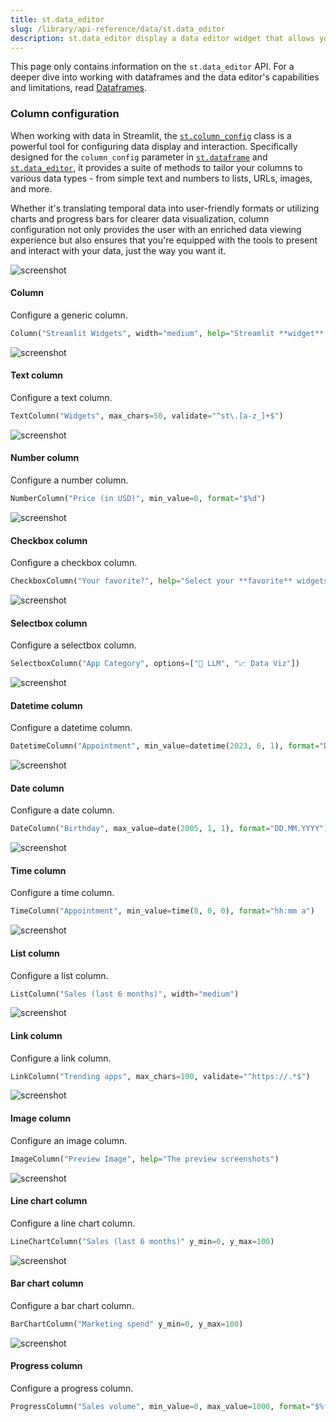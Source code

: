 ```yaml
---
title: st.data_editor
slug: /library/api-reference/data/st.data_editor
description: st.data_editor display a data editor widget that allows you to edit dataframes and many other data structures in a table-like UI.
---
```


<Tip>

This page only contains information on the `st.data_editor` API. For a deeper dive into working with dataframes and the data editor's capabilities and limitations, read [Dataframes](/library/advanced-features/dataframes).

</Tip>

<Autofunction function="streamlit.data_editor" />

### Column configuration

When working with data in Streamlit, the [`st.column_config`](/library/api-reference/data/st.column_config) class is a powerful tool for configuring data display and interaction. Specifically designed for the `column_config` parameter in [`st.dataframe`](/library/api-reference/data/st.dataframe) and [`st.data_editor`](/library/api-reference/data/st.data_editor), it provides a suite of methods to tailor your columns to various data types - from simple text and numbers to lists, URLs, images, and more.

Whether it's translating temporal data into user-friendly formats or utilizing charts and progress bars for clearer data visualization, column configuration not only provides the user with an enriched data viewing experience but also ensures that you're equipped with the tools to present and interact with your data, just the way you want it.

<TileContainer>
<RefCard href="/library/api-reference/data/st.column_config/st.column_config.column">
<Image pure alt="screenshot" src="/images/api/column_config.column.jpg" />

#### Column

Configure a generic column.

```python
Column("Streamlit Widgets", width="medium", help="Streamlit **widget** commands 🎈")
```

</RefCard>
<RefCard href="/library/api-reference/data/st.column_config/st.column_config.textcolumn">
<Image pure alt="screenshot" src="/images/api/column_config.textcolumn.jpg" />

#### Text column

Configure a text column.

```python
TextColumn("Widgets", max_chars=50, validate="^st\.[a-z_]+$")
```

</RefCard>

<RefCard href="/library/api-reference/data/st.column_config/st.column_config.numbercolumn">
<Image pure alt="screenshot" src="/images/api/column_config.numbercolumn.jpg" />

#### Number column

Configure a number column.

```python
NumberColumn("Price (in USD)", min_value=0, format="$%d")
```

</RefCard>

<RefCard href="/library/api-reference/data/st.column_config/st.column_config.checkboxcolumn">
<Image pure alt="screenshot" src="/images/api/column_config.checkboxcolumn.jpg" />

#### Checkbox column

Configure a checkbox column.

```python
CheckboxColumn("Your favorite?", help="Select your **favorite** widgets")
```

</RefCard>

<RefCard href="/library/api-reference/data/st.column_config/st.column_config.selectboxcolumn">
<Image pure alt="screenshot" src="/images/api/column_config.selectboxcolumn.jpg" />

#### Selectbox column

Configure a selectbox column.

```python
SelectboxColumn("App Category", options=["🤖 LLM", "📈 Data Viz"])
```

</RefCard>

<RefCard href="/library/api-reference/data/st.column_config/st.column_config.datetimecolumn">
<Image pure alt="screenshot" src="/images/api/column_config.datetimecolumn.jpg" />

#### Datetime column

Configure a datetime column.

```python
DatetimeColumn("Appointment", min_value=datetime(2023, 6, 1), format="D MMM YYYY, h:mm a")
```

</RefCard>

<RefCard href="/library/api-reference/data/st.column_config/st.column_config.datecolumn">
<Image pure alt="screenshot" src="/images/api/column_config.datecolumn.jpg" />

#### Date column

Configure a date column.

```python
DateColumn("Birthday", max_value=date(2005, 1, 1), format="DD.MM.YYYY")
```

</RefCard>

<RefCard href="/library/api-reference/data/st.column_config/st.column_config.timecolumn">
<Image pure alt="screenshot" src="/images/api/column_config.timecolumn.jpg" />

#### Time column

Configure a time column.

```python
TimeColumn("Appointment", min_value=time(8, 0, 0), format="hh:mm a")
```

</RefCard>
<RefCard href="/library/api-reference/data/st.column_config/st.column_config.listcolumn">
<Image pure alt="screenshot" src="/images/api/column_config.listcolumn.jpg" />

#### List column

Configure a list column.

```python
ListColumn("Sales (last 6 months)", width="medium")
```

</RefCard>

<RefCard href="/library/api-reference/data/st.column_config/st.column_config.linkcolumn">
<Image pure alt="screenshot" src="/images/api/column_config.linkcolumn.jpg" />

#### Link column

Configure a link column.

```python
LinkColumn("Trending apps", max_chars=100, validate="^https://.*$")
```

</RefCard>

<RefCard href="/library/api-reference/data/st.column_config/st.column_config.imagecolumn">
<Image pure alt="screenshot" src="/images/api/column_config.imagecolumn.jpg" />

#### Image column

Configure an image column.

```python
ImageColumn("Preview Image", help="The preview screenshots")
```

</RefCard>

<RefCard href="/library/api-reference/data/st.column_config/st.column_config.linechcolumn">
<Image pure alt="screenshot" src="/images/api/column_config.linechartcolumn.jpg" />

#### Line chart column

Configure a line chart column.

```python
LineChartColumn("Sales (last 6 months)" y_min=0, y_max=100)
```

</RefCard>

<RefCard href="/library/api-reference/data/st.column_config/st.column_config.barchartcolumn">
<Image pure alt="screenshot" src="/images/api/column_config.barchartcolumn.jpg" />

#### Bar chart column

Configure a bar chart column.

```python
BarChartColumn("Marketing spend" y_min=0, y_max=100)
```

</RefCard>

<RefCard href="/library/api-reference/data/st.column_config/st.column_config.progresscolumn">
<Image pure alt="screenshot" src="/images/api/column_config.progresscolumn.jpg" />

#### Progress column

Configure a progress column.

```python
ProgressColumn("Sales volume", min_value=0, max_value=1000, format="$%f")
```

</RefCard>

</TileContainer>
